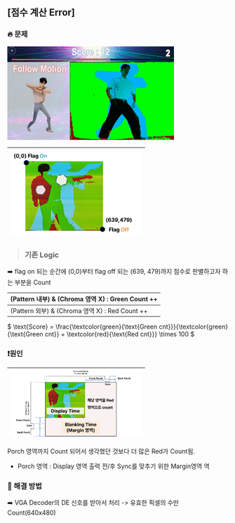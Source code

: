 ## [점수 계산 Error]

### 🔥 문제

<td align="center" width="400">
      <img src="https://github.com/2735C/VGA_Motion_Recognition_Game/blob/main/History/img/another/game_2.gif?raw=true" width="380">


<br>


<img src="/History/img/hw/img_114.png" width=300> |
--|

> ### 기존 Logic 

:arrow_right: flag on 되는 순간에 (0,0)부터 flag off 되는 (639, 479)까지 점수로 판별하고자 하는 부분을 Count

(Pattern 내부) & (Chroma 영역 X) : Green Count ++|
--|
(Pattern 외부) & (Chroma 영역 X) : Red Count ++ |

$
\text{Score} = \frac{\textcolor{green}{\text{Green cnt}}}{\textcolor{green}{\text{Green cnt}} + \textcolor{red}{\text{Red cnt}}} \times 100
$

### ❗원인
<img src="/History/img/hw/img_115.png" width=300> |
--|

Porch 영역까지 Count 되어서 생각했던 것보다 더 많은 Red가 Count됨.

* Porch 영역 : Display 영역 출력 전/후 Sync를 맞추기 위한 Margin영역
역

### 🤩 해결 방법 

:arrow_right: VGA Decoder의 DE 신호를 받아서 처리 -> 유효한 픽셀의 수만 Count(640x480)
